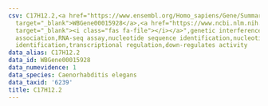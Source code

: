 ```yaml
---
csv: C17H12.2,<a href="https://www.ensembl.org/Homo_sapiens/Gene/Summary?db=core;g=WBGene00015928"
  target="_blank">WBGene00015928</a>,<a href="https://www.ncbi.nlm.nih.gov/pubmed/27496166"
  target="_blank"><i class="fas fa-file"></i></a>",genetic interference,functional
  association,RNA-seq assay,nucleotide sequence identification,nucleotide sequence
  identification,transcriptional regulation,down-regulates activity
data_alias: C17H12.2
data_id: WBGene00015928
data_numevidence: 1
data_species: Caenorhabditis elegans
data_taxid: '6239'
title: C17H12.2
---
```

